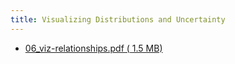 ```yaml
---
title: Visualizing Distributions and Uncertainty
---
```


- [06_viz-relationships.pdf ( <i class="far fa-file-pdf"></i> 1.5 MB)](../../files/slides/06_viz-relationships.pdf)
